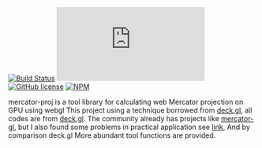 [![Build Status](https://img.shields.io/travis/com/sakitam-gis/mercator-proj)](https://travis-ci.com/sakitam-gis/mercator-proj) [![GZIP size](http://img.badgesize.io/https://unpkg.com/mercator-proj/dist/mercator-proj.min.js?compression=gzip&label=gzip%20size:%20JS)](https://unpkg.com/mercator-proj/dist/mercator-proj.min.js) [![GitHub license](https://img.shields.io/github/license/sakitam-gis/mercator-proj?style=flat-square)](https://github.com/sakitam-gis/mercator-proj/blob/main/LICENSE) [![NPM](https://img.shields.io/npm/v/mercator-proj.svg)](https://www.npmjs.com/package/mercator-proj)

   mercator-proj is a tool library for calculating web Mercator projection on GPU using webgl
   This project using a technique borrowed from [deck.gl](https://medium.com/vis-gl/how-sometimes-assuming-the-earth-is-flat-helps-speed-up-rendering-in-deck-gl-c43b72fd6db4),
all codes are from [deck.gl](https://github.com/visgl/deck.gl/blob/master/modules/core/src/shaderlib/project/project.glsl.js).
   The community already has projects like [mercator-gl](https://github.com/tsherif/mercator-gl), but I also found some problems in practical application see [link](https://github.com/tsherif/mercator-gl/issues/19), And by comparison deck.gl More abundant tool functions are provided.


